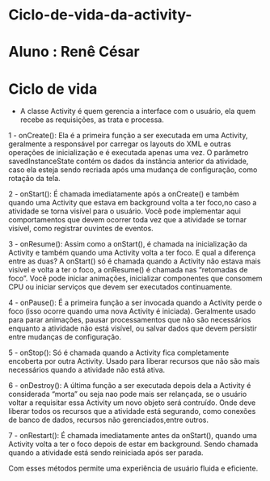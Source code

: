 # Ciclo-de-vida-da-activity-

# Aluno : Renê César 

# Ciclo de vida 
- A classe Activity é quem gerencia a interface com o usuário, ela quem recebe as requisições, as trata e processa.

1 - onCreate(): Ela é a primeira função a ser executada em uma Activity, geralmente a responsável por carregar os layouts do XML e outras operações de inicialização e é executada apenas uma vez. O parâmetro savedInstanceState contém os dados da instância anterior da atividade, caso ela esteja sendo recriada após uma mudança de configuração, como rotação da tela.

2 - onStart(): É chamada imediatamente após a onCreate() e também quando uma Activity que estava em background volta a ter foco,no caso a atividade se torna visível para o usuário. Você pode implementar aqui comportamentos que devem ocorrer toda vez que a atividade se tornar visível, como registrar ouvintes de eventos.

3 - onResume(): Assim como a onStart(), é chamada na inicialização da Activity e também quando uma Activity volta a ter foco. E qual a diferença entre as duas? A onStart() só é chamada quando a Activity não estava mais visível e volta a ter o foco, a onResume() é chamada nas “retomadas de foco”. Você pode iniciar animações, inicializar componentes que consomem CPU ou iniciar serviços que devem ser executados continuamente.

4 - onPause(): É a primeira função a ser invocada quando a Activity perde o foco (isso ocorre quando uma nova Activity é iniciada). Geralmente usado para parar animações, pausar processamentos que não são necessários enquanto a atividade não está visível, ou salvar dados que devem persistir entre mudanças de configuração.

5 - onStop(): Só é chamada quando a Activity fica completamente encoberta por outra Activity. Usado para liberar recursos que não são mais necessários quando a atividade não está ativa.

6 - onDestroy(): A última função a ser executada depois dela a Activity é considerada “morta” ou seja nao pode mais ser relançada, se o usuário voltar a requisitar essa Activity um novo objeto será contruído. Onde deve liberar todos os recursos que a atividade está segurando, como conexões de banco de dados, recursos não gerenciados,entre outros. 

7 - onRestart(): É chamada imediatamente antes da onStart(), quando uma Activity volta a ter o foco depois de estar em background. Sendo chamada quando a atividade está sendo reiniciada após ser parada.

Com esses métodos permite uma experiência de usuário fluida e eficiente.


